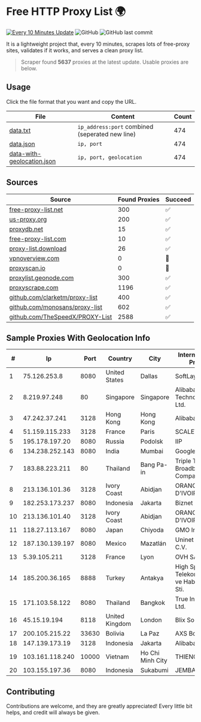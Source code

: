 
# Free HTTP Proxy List 🌍

[![Every 10 Minutes Update](https://github.com/mertguvencli/http-proxy-list/actions/workflows/main.yml/badge.svg?branch=main)](https://github.com/mertguvencli/http-proxy-list/actions/workflows/main.yml)
![GitHub](https://img.shields.io/github/license/mertguvencli/http-proxy-list)
![GitHub last commit](https://img.shields.io/github/last-commit/mertguvencli/http-proxy-list)

It is a lightweight project that, every 10 minutes, scrapes lots of free-proxy sites, validates if it works, and serves a clean proxy list.


> Scraper found **5637** proxies at the latest update. Usable proxies are below.

## Usage

Click the file format that you want and copy the URL.


|File|Content|Count|
|----|-------|-----|
|[data.txt](https://raw.githubusercontent.com/mertguvencli/http-proxy-list/main/proxy-list/data.txt)|`ip_address:port` combined (seperated new line)|474|
|[data.json](https://raw.githubusercontent.com/mertguvencli/http-proxy-list/main/proxy-list/data.json)|`ip, port`|474|
|[data-with-geolocation.json](https://raw.githubusercontent.com/mertguvencli/http-proxy-list/main/proxy-list/data-with-geolocation.json)|`ip, port, geolocation`|474|

## Sources

|Source|Found Proxies|Succeed|
|------|-------------|-------|
|[free-proxy-list.net](https://free-proxy-list.net)|300|✅|
|[us-proxy.org](https://www.us-proxy.org)|200|✅|
|[proxydb.net](http://proxydb.net)|15|✅|
|[free-proxy-list.com](https://free-proxy-list.com/?page=&port=&type%5B%5D=http&type%5B%5D=https&up_time=0&search=Search)|10|✅|
|[proxy-list.download](https://www.proxy-list.download/HTTP)|26|✅|
|[vpnoverview.com](https://vpnoverview.com/privacy/anonymous-browsing/free-proxy-servers)|0|🚫|
|[proxyscan.io](https://www.proxyscan.io)|0|🚫|
|[proxylist.geonode.com](https://proxylist.geonode.com/api/proxy-list?limit=300&page=1&sort_by=lastChecked&sort_type=desc&protocols=http,https)|300|✅|
|[proxyscrape.com](https://api.proxyscrape.com/v2/?request=displayproxies&protocol=http&timeout=10000&country=all&ssl=all&anonymity=all)|1196|✅|
|[github.com/clarketm/proxy-list](https://raw.githubusercontent.com/clarketm/proxy-list/master/proxy-list-raw.txt)|400|✅|
|[github.com/monosans/proxy-list](https://raw.githubusercontent.com/monosans/proxy-list/main/proxies/http.txt)|602|✅|
|[github.com/TheSpeedX/PROXY-List](https://raw.githubusercontent.com/TheSpeedX/PROXY-List/master/http.txt)|2588|✅|


## Sample Proxies With Geolocation Info

|#|Ip|Port|Country|City|Internet Service Provider|
|-|--|----|-------|----|-------------------------|
|1|75.126.253.8|8080|United States|Dallas|SoftLayer|
|2|8.219.97.248|80|Singapore|Singapore|Alibaba (US) Technology Co., Ltd.|
|3|47.242.37.241|3128|Hong Kong|Hong Kong|Alibaba.com LLC|
|4|51.159.115.233|3128|France|Paris|SCALEWAY|
|5|195.178.197.20|8080|Russia|Podolsk|IIP|
|6|134.238.252.143|8080|India|Mumbai|Google LLC|
|7|183.88.223.211|80|Thailand|Bang Pa-in|Triple T Broadband Public Company Limited|
|8|213.136.101.36|3128|Ivory Coast|Abidjan|ORANGE COTE D'IVOIRE|
|9|182.253.173.237|8080|Indonesia|Jakarta|Biznet Metronet|
|10|213.136.101.40|3128|Ivory Coast|Abidjan|ORANGE COTE D'IVOIRE|
|11|118.27.113.167|8080|Japan|Chiyoda|GMO Internet, Inc.|
|12|187.130.139.197|8080|Mexico|Mazatlán|Uninet S.A. de C.V.|
|13|5.39.105.211|3128|France|Lyon|OVH SAS|
|14|185.200.36.165|8888|Turkey|Antakya|High Speed Telekomunikasyon ve Hab. Hiz. Ltd. Sti.|
|15|171.103.58.122|8080|Thailand|Bangkok|True Internet Co., Ltd.|
|16|45.15.19.194|8118|United Kingdom|London|Blix Solutions|
|17|200.105.215.22|33630|Bolivia|La Paz|AXS Bolivia S. A.|
|18|147.139.173.19|3128|Indonesia|Jakarta|Alibaba.com LLC|
|19|103.161.118.240|10000|Vietnam|Ho Chi Minh City|THIENCO|
|20|103.155.197.36|8080|Indonesia|Sukabumi|JEMBATANDATA|



## Contributing

Contributions are welcome, and they are greatly appreciated! Every
little bit helps, and credit will always be given.

